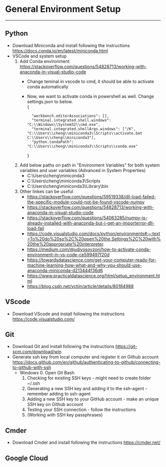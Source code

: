 # General Environment Setup
_________________
## Python
* Download Miniconda and install following the instructions https://docs.conda.io/en/latest/miniconda.html 
* VSCode and system setup
	1. Add Conda environment https://stackoverflow.com/questions/54828713/working-with-anaconda-in-visual-studio-code
		- Change teminal in vscode to cmd, it should be able to activate conda automatically		
		- Now, we want to activate conda in powershell as well. Change settings.json to below.   
		{  
				
				"workbench.editorAssociations": [],  
				"terminal.integrated.shell.windows": "C:\\Windows\\System32\\cmd.exe",  
				"terminal.integrated.shellArgs.windows": ["/K", "C:\\Users\\cheng\\miniconda3\\Scripts\\activate.bat C:\\Users\\cheng\\miniconda3"],  
				"python.condaPath": "C:\\Users\\cheng\\miniconda3\\Scripts\\conda.exe"
			
			}
	2. Add below paths on path in "Environment Variables" for both system variables and user variables (Advanced in System Properties) 
		- C:\Users\cheng\miniconda3
		- C:\Users\cheng\miniconda3\Scripts
		- C:\Users\cheng\miniconda3\Library\bin
	3. Other linkes can be useful
		* https://stackoverflow.com/questions/59519338/dll-load-failed-the-specific-module-could-not-be-found-vscode-numpy		
		* https://stackoverflow.com/questions/54828713/working-with-anaconda-in-visual-studio-code
		* https://stackoverflow.com/questions/54063285/numpy-is-already-installed-with-anaconda-but-i-get-an-importerror-dll-load-fail
		* https://code.visualstudio.com/docs/python/environments#:~:text=To%20do%20so%2C%20open%20the,Settings%2C%20with%20the%20appropriate%20interpreter.
		* https://medium.com/@udiyosovzon/how-to-activate-conda-environment-in-vs-code-ce599497f20d
		* https://towardsdatascience.com/get-your-computer-ready-for-machine-learning-how-what-and-why-you-should-use-anaconda-miniconda-d213444f36d6
		* https://www.practicaldatascience.org/html/setup_environment.html
		* https://blog.csdn.net/yctjin/article/details/80184988		

## VScode
* Download VScode and install following the instructions https://code.visualstudio.com/ 

## Git
* Download Git and install following the instructions https://git-scm.com/download/win  
* Generate ssh key from local computer and register it on Github account https://docs.github.com/en/github/authenticating-to-github/connecting-to-github-with-ssh 
	- Windows 
		0. Open Git Bash
		1. Checking for existing SSH keys - might need to create folder ~/.ssh
		2. Generating a new SSH key and adding it to the ssh-agent - remember adding to ssh-agent
		3. Adding a new SSH key to your GitHub account - make an unique SSH key on Github account
		4. Testing your SSH connection - follow the instructions
		5. (Working with SSH key passphrases)

## Cmder
* Download Cmder and install following the instructions https://cmder.net/

## Google Cloud